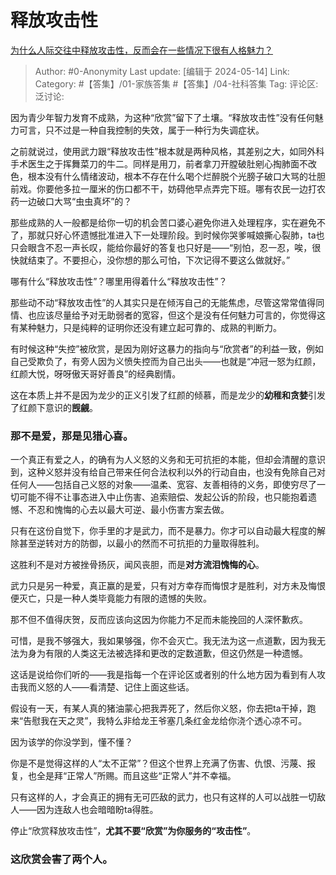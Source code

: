# 释放攻击性
[为什么人际交往中释放攻击性，反而会在一些情况下很有人格魅力？](https://www.zhihu.com/question/533622671/answer/2984432378)

> Author: #0-Anonymity
> Last update: [编辑于 2024-05-14]
> Link:
> Category: #【答集】/01-家族答集 #【答集】/04-社科答集 
> Tag: 
> 评论区:
> 泛讨论:

因为青少年智力发育不成熟，为这种“欣赏”留下了土壤。“释放攻击性”没有任何魅力可言，只不过是一种自我控制的失效，属于一种行为失调症状。

之前就说过，使用武力跟“释放攻击性”根本就是两种风格，其差别之大，如同外科手术医生之于挥舞菜刀的牛二。同样是用刀，前者拿刀开膛破肚剜心掏肺面不改色，根本没有什么情绪波动，根本不存在什么喝个烂醉脱个光膀子破口大骂的壮胆前戏。你要他多拉一厘米的伤口都不干，妨碍他早点弄完下班。哪有农民一边打农药一边破口大骂“虫虫真坏”的？

那些成熟的人一般都是给你一切的机会苦口婆心避免你进入处理程序，实在避免不了，那就只好心怀遗憾批准进入下一处理阶段。到时候你哭爹喊娘撕心裂肺，ta也只会眼含不忍一声长叹，能给你最好的答复也只好是——“别怕，忍一忍，唉，很快就结束了。不要担心，没你想的那么可怕，下次记得不要这么做就好。”

哪有什么“释放攻击性”？哪里用得着什么“释放攻击性”？

那些动不动“释放攻击性”的人其实只是在倾泻自己的无能焦虑，尽管这常常值得同情、也应该尽量给予对无助弱者的宽容，但这个是没有任何魅力可言的，你觉得这有某种魅力，只是纯粹的证明你还没有建立起可靠的、成熟的判断力。

有时候这种“失控”被欣赏，是因为刚好这暴力的指向与“欣赏者”的利益一致，例如自己受欺负了，有旁人因为义愤失控而为自己出头——也就是“冲冠一怒为红颜，红颜大悦，呀呀傲天哥好善良”的经典剧情。

这在本质上并不是因为龙少的正义引发了红颜的倾慕，而是龙少的**幼稚和贪婪**引发了红颜下意识的**觊觎**。

### 那不是爱，那是**见猎心喜**。 ###

一个真正有爱之人，的确有为人义怒的义务和无可抗拒的本能，但却会清醒的意识到，这种义怒并没有给自己带来任何合法权利以外的行动自由，也没有免除自己对任何人——包括自己义怒的对象——温柔、宽容、友善相待的义务，即使穷尽了一切可能不得不让事态进入中止伤害、追索赔偿、发起公诉的阶段，也只能抱着遗憾、不忍和愧悔的心去以最大可逆、最小伤害方案去做。

只有在这份自觉下，你手里的才是武力，而不是暴力。你才可以自动最大程度的解除甚至逆转对方的防御，以最小的然而不可抗拒的力量取得胜利。

这胜利不是对方被挫骨扬灰，闻风丧胆，而是**对方流泪愧悔的心**。

武力只是另一种爱，真正赢的是爱，只有对方幸存而悔恨才是胜利，对方未及悔恨便灭亡，只是一种人类毕竟能力有限的遗憾的失败。

那不但不值得庆贺，反而应该向这因为你能力不足而未能挽回的人深怀歉疚。

可惜，是我不够强大，我如果够强，你不会灭亡。我无法为这一点道歉，因为我无法为身为有限的人类这无法被选择和更改的定数道歉，但这仍然是一种遗憾。

这话是说给你们听的——我是指每一个在评论区或者别的什么地方因为看到有人攻击我而义怒的人——看清楚、记住上面这些话。

假设有一天，有某人真的猪油蒙心把我弄死了，然后你义怒，你去把ta干掉，跑来“告慰我在天之灵”，我特么非给龙王爷塞几条红金龙给你浇个透心凉不可。

因为该学的你没学到，懂不懂？

你是不是觉得这样的人“太不正常”？但这个世界上充满了伤害、仇恨、污蔑、报复，也全是拜“正常人”所赐。而且这些“正常人”并不幸福。

只有这样的人，才会真正的拥有无可匹敌的武力，也只有这样的人可以战胜一切敌人——因为连敌人也会暗暗盼ta得胜。

停止“欣赏释放攻击性”，**尤其不要“欣赏”为你服务的“攻击性”**。

### **这欣赏会害了两个人。** ###